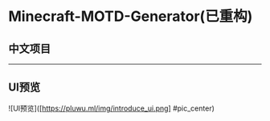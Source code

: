 # Minecraft-MOTD-Generator(已重构)  
## 中文项目
---
## UI预览  
![UI预览]([https://pluwu.ml/img/introduce_ui.png] #pic_center)
